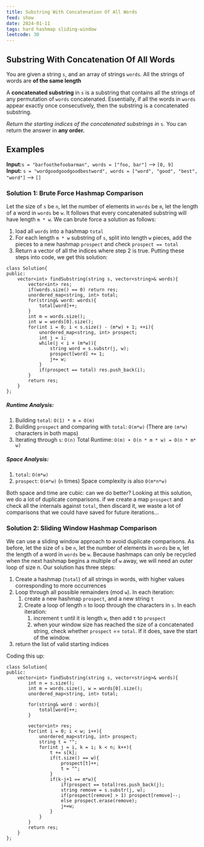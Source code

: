```yaml
---
title: Substring With Concatenation Of All Words
feed: show
date: 2024-01-11
tags: hard hashmap sliding-window
leetcode: 30
---
```


## Substring With Concatenation Of All Words

You are given a string `s`, and an array of strings `words`. All the strings of words are **of the same length** 

A **concatenated substring** in `s` is a substring that contains all the strings of any permutation of `words` concatenated. Essentially, if all the words in `words` appear exactly once consecutively, then the substring is a concatenated substring.

*Return the starting indices of the concatenated substrings in* `s`. You can return the answer in **any order.**

## Examples

**Input:**`s = "barfoothefoobarman", words = ["foo, bar"]` --> `[0, 9]` <br>
**Input:** `s = "wordgoodgoodgoodbestword", words = ["word", "good", "best", "word"]` --> `[]`

### Solution 1: Brute Force Hashmap Comparison

Let the size of `s` be `n`, let the number of elements in `words` be `m`, let the length of a word in `words` be `w`. It follows that every concatenated substring will have length `m * w`. We can brute force a solution as follows:
1. load all `words` into a hashmap `total`
2. For each length `m * w` substring of `s`, split into length `w` pieces, add the pieces to a new hashmap `prospect` and check `prospect == total`
3. Return a vector of all the indices where step 2 is true.
Putting these steps into code, we get this solution:

```
class Solution{
public:
	vector<int> findSubstring(string s, vector<string>& words){
		vector<int> res;
		if(words.size() == 0) return res;
		unordered_map<string, int> total;
		for(string& word: words){
			total[word]++;
		}
		int m = words.size();
		int w = words[0].size();
		for(int i = 0; i < s.size() - (m*w) + 1; ++i){
			unordered_map<string, int> prospect;
			int j = i;
			while(j < i + (m*w)){
				string word = s.substr(j, w);
				prospect[word] += 1;
				j+= w;
			}
			if(prospect == total) res.push_back(i);
		}
		return res;
	}
};
```

##### Runtime Analysis:
1. Building `total`: `O(1) * m = O(m)`
2. Building `prospect` and comparing with `total`: `O(m*w)`  (There are `(m*w)` characters in both maps)
3. Iterating through `s`: `O(n)`
Total Runtime: `O(m) + O(n * m * w) = O(n * m* w)`

##### Space Analysis:
1. `total`: `O(m*w)`
2. `prospect`: `O(m*w)` (`n` times)
Space complexity is also `O(m*n*w)`

Both space and time are cubic: can we do better? Looking at this solution, we do a lot of duplicate comparisons. if we create a map `prospect` and check all the internals against `total`, then discard it, we waste a lot of comparisons that we could have saved for future iterations...

### Solution 2: Sliding Window Hashmap Comparison

We can use a sliding window approach to avoid duplicate comparisons. As before, let the size of `s` be `n`, let the number of elements in `words` be `m`, let the length of a word in `words` be `w`.   Because hashmaps can only be recycled when the next hashmap begins a multiple of `w` away, we will need an outer loop of size n. Our solution has three steps:

1. Create a hashmap (`total`) of all strings in words, with higher values corresponding to more occurrences
2. Loop through all possible remainders (mod `w`). In each iteration:
	1. create a new hashmap `prospect`, and a new string `t`
	2. Create a loop of length `n` to loop through the characters in `s`. In each iteration:
		1. increment `t` until it is length `w`, then add `t` to `prospect`
		2. when your window size has reached the size of a concatenated string, check whether `prospect` == `total`. If it does, save the start of the window.
3. return the list of valid starting indices

Coding this up:

```
class Solution{
public:
	vector<int> findSubstring(string s, vector<string>& words){
		int n = s.size();
		int m = words.size(), w = words[0].size();
		unordered_map<string, int> total;
		
		for(string& word : words){
			total[word]++;
		}
		
		vector<int> res;
		for(int i = 0; i < w; i++){
			unordered_map<string, int> prospect;
			string t = "";
			for(int j = i, k = i; k < n; k++){
				t += s[k];
				if(t.size() == w){
					prospect[t]++;
					t = "";
				}
				if(k-j+1 == m*w){
					if(prospect == total)res.push_back(j);
					string remove = s.substr(j, w);
					if(prospect[remove] > 1) prospect[remove]--;
					else prospect.erase(remove);
					j+=w;
				}
			}
		}
		return res;
	}
};
```

